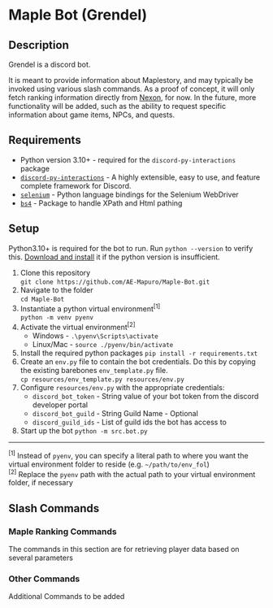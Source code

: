 # Maple Bot (Grendel)

## Description

Grendel is a discord bot. 

It is meant to provide information about Maplestory, and may typically be invoked using various slash commands. As a proof of concept, it will only fetch ranking information directly from [Nexon](maplestory.nexon.net), for now. In the future, more functionality will be added, such as the ability to request specific information about game items, NPCs, and quests. 

## Requirements
- Python version 3.10+ - required for the `discord-py-interactions` package  
- [`discord-py-interactions`](https://pypi.org/project/discord-py-interactions/) - A highly extensible, easy to use, and feature complete framework for Discord.
- [`selenium`](https://pypi.org/project/selenium/) - Python language bindings for the Selenium WebDriver
- [`bs4`](https://pypi.org/project/beautifulsoup4/) - Package to handle XPath and Html pathing

## Setup
Python3.10+ is required for the bot to run. 
Run `python --version` to verify this. 
[Download and install](https://www.python.org/downloads/) it if the python version is insufficient. 
1. Clone this repository  
   `git clone https://github.com/AE-Mapuro/Maple-Bot.git`
2. Navigate to the folder  
   `cd Maple-Bot`
3. Instantiate a python virtual environment<sup>[1]</sup>  
   `python -m venv pyenv`
4. Activate the virtual environment<sup>[2]</sup>  
   - Windows - `.\pyenv\Scripts\activate`
   - Linux/Mac - `source ./pyenv/bin/activate`
5. Install the required python packages
   `pip install -r requirements.txt`
6. Create an `env.py` file to contain the bot credentials.
   Do this by copying the existing barebones `env_template.py` file.  
   `cp resources/env_template.py resources/env.py`
7. Configure `resources/env.py` with the appropriate credentials:
   - `discord_bot_token` - String value of your bot token from the discord developer portal
   - `discord_bot_guild` - String Guild Name - Optional
   - `discord_guild_ids` - List of guild ids the bot has access to
8. Start up the bot
    `python -m src.bot.py`

---

<sup>[1]</sup> Instead of `pyenv`, you can specify a literal path to where you want the virtual environment folder to reside (e.g. `~/path/to/env_fol`)  
<sup>[2]</sup> Replace the `pyenv` path with the actual path to your virtual environment folder, if necessary  

## Slash Commands
### Maple Ranking Commands
The commands in this section are for retrieving player data based on several parameters

### Other Commands
Additional Commands to be added
